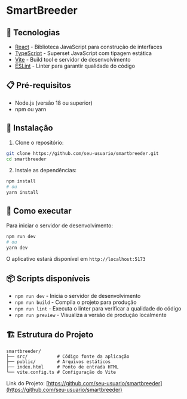 # SmartBreeder

## 🚀 Tecnologias

- [React](https://reactjs.org/) - Biblioteca JavaScript para construção de interfaces
- [TypeScript](https://www.typescriptlang.org/) - Superset JavaScript com tipagem estática
- [Vite](https://vitejs.dev/) - Build tool e servidor de desenvolvimento
- [ESLint](https://eslint.org/) - Linter para garantir qualidade do código

## 📋 Pré-requisitos

- Node.js (versão 18 ou superior)
- npm ou yarn

## 🔧 Instalação

1. Clone o repositório:

```bash
git clone https://github.com/seu-usuario/smartbreeder.git
cd smartbreeder
```

2. Instale as dependências:

```bash
npm install
# ou
yarn install
```

## 🚀 Como executar

Para iniciar o servidor de desenvolvimento:

```bash
npm run dev
# ou
yarn dev
```

O aplicativo estará disponível em `http://localhost:5173`

## 📦 Scripts disponíveis

- `npm run dev` - Inicia o servidor de desenvolvimento
- `npm run build` - Compila o projeto para produção
- `npm run lint` - Executa o linter para verificar a qualidade do código
- `npm run preview` - Visualiza a versão de produção localmente

## 🏗️ Estrutura do Projeto

```
smartbreeder/
├── src/           # Código fonte da aplicação
├── public/        # Arquivos estáticos
├── index.html     # Ponto de entrada HTML
└── vite.config.ts # Configuração do Vite
```

Link do Projeto: [https://github.com/seu-usuario/smartbreeder](https://github.com/seu-usuario/smartbreeder)
